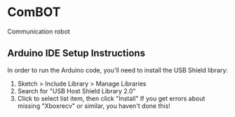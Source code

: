 # ComBOT
Communication robot

## Arduino IDE Setup Instructions
In order to run the Arduino code, you'll need to install the USB Shield library:
1. Sketch > Include Library > Manage Libraries
2. Search for "USB Host Shield Library 2.0"
3. Click to select list item, then click "Install"
If you get errors about missing "Xboxrecv" or similar, you haven't done this!
